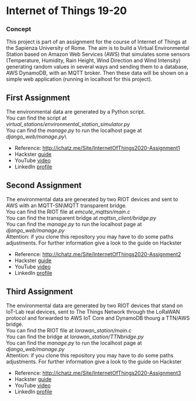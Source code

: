 # Internet of Things 19-20 
### Concept
This project is part of an assignment for the course of Internet of Things at the Sapienza University of Rome. The aim is to build a Virtual Environmental Station based on Amazon Web Services (AWS) that simulates some sensors (Temperature, Humidity, Rain Height, Wind Direction and Wind Intensity) generating random values in several ways and sending them to a database, AWS DynamoDB, with an MQTT broker. Then these data will be shown on a simple web application (running in localhost for this project).

## First Assignment
The environmental data are generated by a Python script.\
You can find the script at *virtual_stations/environmental_station_simulator.py*\
You can find the *manage.py* to run the localhost page at *django_web/manage.py*\

- Reference: http://ichatz.me/Site/InternetOfThings2020-Assignment1
- Hackster [guide](https://www.hackster.io/gianmarcozizzo/aws-based-iot-virtual-environmental-station-4ccb71)
- YouTube [video](https://www.youtube.com/watch?v=YGlRryTL12Y)
- LinkedIn [profile](https://www.linkedin.com/in/gianmarco-zizzo-9741861a3/)

## Second Assignment
The environmental data are generated by two RIOT devices and sent to AWS with an MQTT-SN\MQTT transparent bridge.\
You can find the RIOT file at *emcute_mqttsn/main.c*\
You can find the transparent bridge at *mqttsn_client/bridge.py*\
You can find the *manage.py* to run the localhost page at *django_web/manage.py*\
Attention: if you clone this repository you may have to do some paths adjustments. For further information give a look to the guide on Hackster

- Reference: http://ichatz.me/Site/InternetOfThings2020-Assignment2
- Hackster [guide](https://www.hackster.io/gianmarcozizzo/aws-based-iot-virtual-environmental-station-using-riot-os-1bd69d)
- YouTube [video](https://www.youtube.com/watch?v=HLiNK_PDmZs&feature=youtu.be)
- LinkedIn [profile](https://www.linkedin.com/in/gianmarco-zizzo-9741861a3/)

## Third Assignment
The environmental data are generated by two RIOT devices that stand on IoT-Lab real devices, sent to The Things Network through the LoRaWAN protocol and forwarded to AWS IoT Core and DynamoDB thourg a TTN/AWS bridge.\
You can find the RIOT file at *lorawan_station/main.c*\
You can find the bridge at *lorawan_station/TTNbridge.py*\
You can find the *manage.py* to run the localhost page at *django_web/manage.py*\
Attention: if you clone this repository you may have to do some paths adjustments. For further information give a look to the guide on Hackster

- Reference: http://ichatz.me/Site/InternetOfThings2020-Assignment3
- Hackster [guide](https://www.hackster.io/gianmarcozizzo/aws-based-iot-system-using-riot-os-lorawan-ttn-iot-lab-dae93b)
- YouTube [video](https://www.youtube.com/watch?v=CvmiBjnKEso)
- LinkedIn [profile](https://www.linkedin.com/in/gianmarco-zizzo-9741861a3/)


